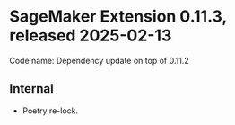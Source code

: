 # SageMaker Extension 0.11.3, released 2025-02-13

Code name: Dependency update on top of 0.11.2

## Internal

* Poetry re-lock.
